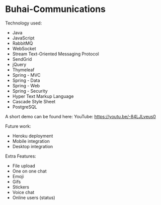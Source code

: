 # Buhai-Communications

Technology used:

- Java
- JavaScript
- RabbitMQ
- WebSocket
- Stream Text-Oriented Messaging Protocol
- SendGrid
- jQuery
- Thymeleaf
- Spring - MVC
- Spring - Data
- Spring - Web
- Spring - Security
- Hyper Text Markup Language
- Cascade Style Sheet
- PostgreSQL

A short demo can be found here:
YouTube: https://youtu.be/-84LJLveus0

Future work:

- Heroku deployment
- Mobile integration
- Desktop integration

Extra Features:

- File upload
- One on one chat
- Emoji
- Gifs
- Stickers
- Voice chat
- Online users (status)






